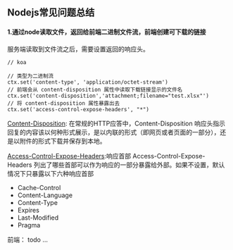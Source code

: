 ## Nodejs常见问题总结

#### 1.通过node读取文件，返回给前端二进制文件流，前端创建可下载的链接
服务端读取到文件流之后，需要设置返回的响应头。

```
// koa 

// 类型为二进制流
ctx.set('content-type', 'application/octet-stream')
// 前端会从 content-disposition 属性中读取下载链接显示的文件名
ctx.set('content-disposition','attachment;filename="test.xlsx"')
// 将 content-disposition 属性暴露出去
ctx.set('access-control-expose-headers', "*")
```


[Content-Disposition](https://developer.mozilla.org/zh-CN/docs/Web/HTTP/Headers/Content-Disposition): 在常规的HTTP应答中，Content-Disposition 响应头指示回复的内容该以何种形式展示，是以内联的形式（即网页或者页面的一部分），还是以附件的形式下载并保存到本地。

[Access-Control-Expose-Headers](https://developer.mozilla.org/zh-CN/docs/Web/HTTP/Headers/Access-Control-Expose-Headers):响应首部 Access-Control-Expose-Headers 列出了哪些首部可以作为响应的一部分暴露给外部。如果不设置，默认情况下只暴露以下六种响应首部
 - Cache-Control
 - Content-Language
 - Content-Type
 - Expires
 - Last-Modified
 - Pragma


前端： todo ... 

